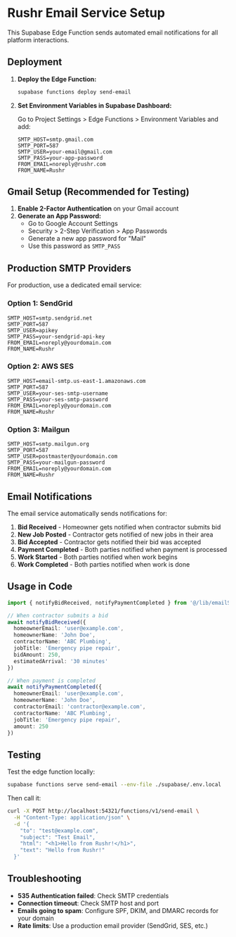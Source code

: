 # Rushr Email Service Setup

This Supabase Edge Function sends automated email notifications for all platform interactions.

## Deployment

1. **Deploy the Edge Function:**
   ```bash
   supabase functions deploy send-email
   ```

2. **Set Environment Variables in Supabase Dashboard:**

   Go to Project Settings > Edge Functions > Environment Variables and add:

   ```
   SMTP_HOST=smtp.gmail.com
   SMTP_PORT=587
   SMTP_USER=your-email@gmail.com
   SMTP_PASS=your-app-password
   FROM_EMAIL=noreply@rushr.com
   FROM_NAME=Rushr
   ```

## Gmail Setup (Recommended for Testing)

1. **Enable 2-Factor Authentication** on your Gmail account
2. **Generate an App Password:**
   - Go to Google Account Settings
   - Security > 2-Step Verification > App Passwords
   - Generate a new app password for "Mail"
   - Use this password as `SMTP_PASS`

## Production SMTP Providers

For production, use a dedicated email service:

### Option 1: SendGrid
```
SMTP_HOST=smtp.sendgrid.net
SMTP_PORT=587
SMTP_USER=apikey
SMTP_PASS=your-sendgrid-api-key
FROM_EMAIL=noreply@yourdomain.com
FROM_NAME=Rushr
```

### Option 2: AWS SES
```
SMTP_HOST=email-smtp.us-east-1.amazonaws.com
SMTP_PORT=587
SMTP_USER=your-ses-smtp-username
SMTP_PASS=your-ses-smtp-password
FROM_EMAIL=noreply@yourdomain.com
FROM_NAME=Rushr
```

### Option 3: Mailgun
```
SMTP_HOST=smtp.mailgun.org
SMTP_PORT=587
SMTP_USER=postmaster@yourdomain.com
SMTP_PASS=your-mailgun-password
FROM_EMAIL=noreply@yourdomain.com
FROM_NAME=Rushr
```

## Email Notifications

The email service automatically sends notifications for:

1. **Bid Received** - Homeowner gets notified when contractor submits bid
2. **New Job Posted** - Contractor gets notified of new jobs in their area
3. **Bid Accepted** - Contractor gets notified their bid was accepted
4. **Payment Completed** - Both parties notified when payment is processed
5. **Work Started** - Both parties notified when work begins
6. **Work Completed** - Both parties notified when work is done

## Usage in Code

```typescript
import { notifyBidReceived, notifyPaymentCompleted } from '@/lib/emailService'

// When contractor submits a bid
await notifyBidReceived({
  homeownerEmail: 'user@example.com',
  homeownerName: 'John Doe',
  contractorName: 'ABC Plumbing',
  jobTitle: 'Emergency pipe repair',
  bidAmount: 250,
  estimatedArrival: '30 minutes'
})

// When payment is completed
await notifyPaymentCompleted({
  homeownerEmail: 'user@example.com',
  homeownerName: 'John Doe',
  contractorEmail: 'contractor@example.com',
  contractorName: 'ABC Plumbing',
  jobTitle: 'Emergency pipe repair',
  amount: 250
})
```

## Testing

Test the edge function locally:

```bash
supabase functions serve send-email --env-file ./supabase/.env.local
```

Then call it:

```bash
curl -X POST http://localhost:54321/functions/v1/send-email \
  -H "Content-Type: application/json" \
  -d '{
    "to": "test@example.com",
    "subject": "Test Email",
    "html": "<h1>Hello from Rushr!</h1>",
    "text": "Hello from Rushr!"
  }'
```

## Troubleshooting

- **535 Authentication failed**: Check SMTP credentials
- **Connection timeout**: Check SMTP host and port
- **Emails going to spam**: Configure SPF, DKIM, and DMARC records for your domain
- **Rate limits**: Use a production email provider (SendGrid, SES, etc.)
